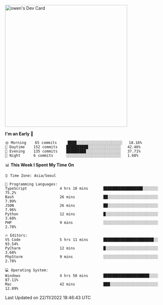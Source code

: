 <a href="https://app.daily.dev/owen_9066"><img src="https://api.daily.dev/devcards/51e5c69f10114f2abe0ae390c27b0828.png?r=hyb" width="400" alt="owen's Dev Card"/></a>

 
 <!--START_SECTION:waka-->
**I'm an Early 🐤** 

```text
🌞 Morning    65 commits     ████░░░░░░░░░░░░░░░░░░░░░   18.16% 
🌆 Daytime    152 commits    ██████████░░░░░░░░░░░░░░░   42.46% 
🌃 Evening    135 commits    █████████░░░░░░░░░░░░░░░░   37.71% 
🌙 Night      6 commits      ░░░░░░░░░░░░░░░░░░░░░░░░░   1.68%

```


📊 **This Week I Spent My Time On** 

```text
⌚︎ Time Zone: Asia/Seoul

💬 Programming Languages: 
TypeScript               4 hrs 10 mins       ██████████████████░░░░░░░   75.2% 
Bash                     26 mins             ██░░░░░░░░░░░░░░░░░░░░░░░   7.99% 
JSON                     26 mins             ██░░░░░░░░░░░░░░░░░░░░░░░   7.96% 
Python                   12 mins             █░░░░░░░░░░░░░░░░░░░░░░░░   3.68% 
PHP                      9 mins              ░░░░░░░░░░░░░░░░░░░░░░░░░   2.78%

🔥 Editors: 
VS Code                  5 hrs 11 mins       ███████████████████████░░   93.54% 
PyCharm                  12 mins             █░░░░░░░░░░░░░░░░░░░░░░░░   3.68% 
PhpStorm                 9 mins              ░░░░░░░░░░░░░░░░░░░░░░░░░   2.78%

💻 Operating System: 
Windows                  4 hrs 50 mins       █████████████████████░░░░   87.11% 
Mac                      42 mins             ███░░░░░░░░░░░░░░░░░░░░░░   12.89%

```


 Last Updated on 22/11/2022 18:46:43 UTC
<!--END_SECTION:waka-->

